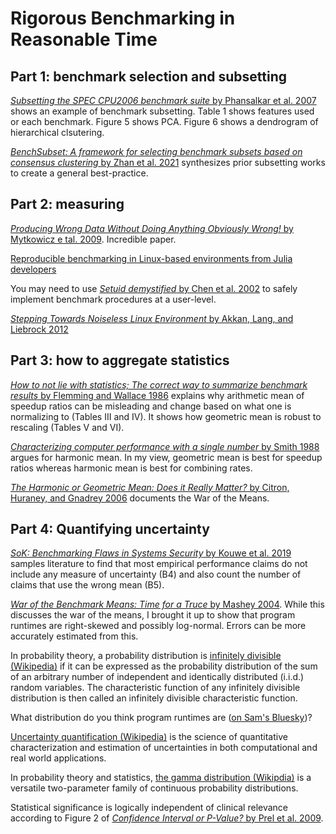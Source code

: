 # Rigorous Benchmarking in Reasonable Time

## Part 1: benchmark selection and subsetting

[_Subsetting the SPEC CPU2006 benchmark suite_ by Phansalkar et al. 2007](https://doi.org/10.1145/1241601.1241616) shows an example of benchmark subsetting. Table 1 shows features used or each benchmark. Figure 5 shows PCA. Figure 6 shows a dendrogram of hierarchical clsutering.

[_BenchSubset: A framework for selecting benchmark subsets based on consensus clustering_ by Zhan et al. 2021](https://doi.org/10.1002/int.22791) synthesizes prior subsetting works to create a general best-practice.

## Part 2: measuring

[_Producing Wrong Data Without Doing Anything Obviously Wrong!_ by Mytkowicz e tal. 2009](https://doi.org/10.1145/1508284.1508275). Incredible paper.

[Reproducible benchmarking in Linux-based environments from Julia developers](https://github.com/JuliaCI/BenchmarkTools.jl/blob/4db27210d43abf2c55226366f3a749afe1d64951/doc/linuxtips.md)

You may need to use [_Setuid demystified_ by Chen et al. 2002](https://people.eecs.berkeley.edu/~daw/papers/setuid-usenix02.pdf) to safely implement benchmark procedures at a user-level.

[_Stepping Towards Noiseless Linux Environment_ by Akkan, Lang, and Liebrock 2012](https://doi.org/10.1145/2318916.2318925)

## Part 3: how to aggregate statistics

[_How to not lie with statistics; The correct way to summarize benchmark results_ by Flemming and Wallace 1986](https://doi.org/10.1145/5666.5673) explains why arithmetic mean of speedup ratios can be misleading and change based on what one is normalizing to (Tables III and IV). It shows how geometric mean is robust to rescaling (Tables V and VI).

[_Characterizing computer performance with a single number_ by Smith 1988](https://doi.org/10.1145/63039.63043) argues for harmonic mean. In my view, geometric mean is best for speedup ratios whereas harmonic mean is best for combining rates.

[_The Harmonic or Geometric Mean: Does it Really Matter?_ by Citron, Huraney, and Gnadrey 2006](https://doi.org/10.1145/1186736.1186738) documents the War of the Means.

## Part 4: Quantifying uncertainty

[_SoK: Benchmarking Flaws in Systems Security_ by Kouwe et al. 2019](https://doi.org/10.1109/EuroSP.2019.00031) samples literature to find that most empirical performance claims do not include any measure of uncertainty (B4) and also count the number of claims that use the wrong mean (B5).

[_War of the Benchmark Means: Time for a Truce_ by Mashey 2004](https://doi.org/10.1145/1040136.1040137). While this discusses the war of the means, I brought it up to show that program runtimes are right-skewed and possibly log-normal. Errors can be more accurately estimated from this.

In probability theory, a probability distribution is [infinitely divisible (Wikipedia)](https://en.wikipedia.org/wiki/Infinite_divisibility_(probability)) if it can be expressed as the probability distribution of the sum of an arbitrary number of independent and identically distributed (i.i.d.) random variables. The characteristic function of any infinitely divisible distribution is then called an infinitely divisible characteristic function.

What distribution do you think program runtimes are ([on Sam's Bluesky](https://bsky.app/profile/samgrayson.me/post/3lggsguu4lc23))?

[Uncertainty quantification (Wikipedia)](https://en.wikipedia.org/wiki/Uncertainty_quantification) is the science of quantitative characterization and estimation of uncertainties in both computational and real world applications.

In probability theory and statistics, [the gamma distribution (Wikipdia)](https://en.wikipedia.org/wiki/Gamma_distribution) is a versatile two-parameter family of continuous probability distributions.

Statistical significance is logically independent of clinical relevance according to Figure 2 of [_Confidence Interval or P-Value?_ by Prel et al. 2009](https://doi.org/10.3238/arztebl.2009.0335).
